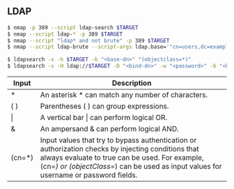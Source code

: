 ## LDAP

```bash
$ nmap -p 389 --script ldap-search $TARGET
$ nmap --script ldap-* -p 389 $TARGET
$ nmap --script "ldap* and not brute" -p 389 $TARGET
$ nmap --script ldap-brute --script-args ldap.base='"cn=users,dc=example,dc=com"' -p 389 $TARGET

$ ldapsearch -x -h $TARGET -b "<base-dn>" "(objectclass=*)"
$ ldapsearch -x -H ldap://$TARGET -D "<bind-dn>" -w "<password>" -b "<base-dn>" "<filter>" <attributes>
```

| Input  | Description                                                                                                                                                                                                                                  |
| ------ | -------------------------------------------------------------------------------------------------------------------------------------------------------------------------------------------------------------------------------------------- |
| *      | An asterisk * can match any number of characters.                                                                                                                                                                                            |
| ( )    | Parentheses ( ) can group expressions.                                                                                                                                                                                                       |
| &#124; | A vertical bar &#124; can perform logical OR.                                                                                                                                                                                                |
| &      | An ampersand & can perform logical AND.                                                                                                                                                                                                      |
| (cn=*) | Input values that try to bypass authentication or authorization checks by injecting conditions that always evaluate to true can be used. For example, (cn=*) or (objectClass=*) can be used as input values for username or password fields. |


